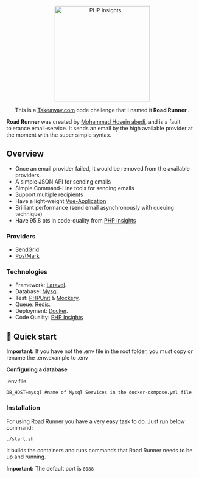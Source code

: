 <p align="center">
        <img src="https://raw.githubusercontent.com/hoseinz3/simpleStore/hoseinz3-patch-1/10.jpg" width="250" alt="PHP Insights">
          <p align="center">
    This is a <a href="https://takeaway.com">Takeaway.com</a> code challenge that I named it<strong> Road Runner </strong>.
  </p>
</p>

**Road Runner** was created by [Mohammad Hosein abedi](https://github.com/hoseinz3), and is a fault tolerance email-service.
It sends an email by the high available provider at the moment with the super simple syntax.

## Overview
- Once an email provider failed, It would be removed from the available providers.
- A simple JSON API for sending emails
- Simple Command-Line tools for sending emails
- Support multiple recipients
- Have a light-weight [Vue-Application](https://github.com/hoseinz3/ui-road-runner)
- Brilliant performance (send email asynchronously with queuing technique)
- Have 95.8 pts in code-quality from [PHP Insights](https://github.com/nunomaduro/phpinsights)
### Providers
- [SendGrid](https://sendgrid.com)
- [PostMark](https://postmarkapp.com)
### Technologies
- Framework: [Laravel](https://github.com/laravel/laravel).
- Database: [Mysql](https://www.mysql.com/).
- Test: [PHPUnit](https://github.com/sebastianbergmann/phpunit) & [Mockery](https://github.com/mockery/mockery).
- Queue: [Redis](https://redis.io/).
- Deployment: [Docker](https://www.docker.com/).
- Code Quality: [PHP Insights](https://github.com/nunomaduro/phpinsights)

## 🚀 Quick start
**Important:** If you have not the .env file in the root folder, you must copy or rename the .env.example to .env

**Configuring a database**

.env file
```
DB_HOST=mysql #name of Mysql Services in the docker-compose.yml file
```
### Installation
For using Road Runner you have a very easy task to do. Just run below command:

```./start.sh```

It builds the containers and runs commands that Road Runner needs to be up and running.

**Important:** The default port is ```8088```

